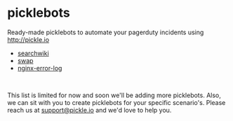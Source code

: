 picklebots
==========

Ready-made picklebots to automate your pagerduty incidents using http://pickle.io

* [searchwiki](https://github.com/pickleio/picklebots/tree/master/searchwiki.bot)
* [swap](https://github.com/pickleio/picklebots/tree/master/swap.bot)
* [nginx-error-log](https://github.com/pickleio/picklebots/tree/master/nginx-error-log.bot)


<br>

This list is limited for now and soon we'll be adding more picklebots. Also, we can sit with you to create picklebots for your specific scenario's. Please reach us at support@pickle.io and we'd love to help you.
